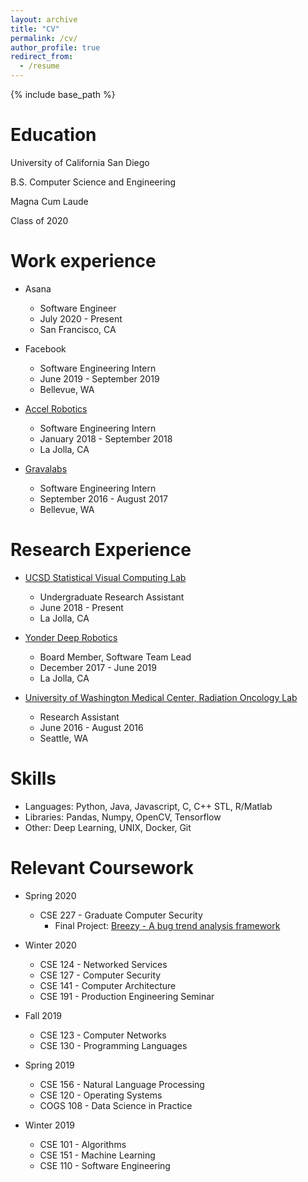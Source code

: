 ```yaml
---
layout: archive
title: "CV"
permalink: /cv/
author_profile: true
redirect_from:
  - /resume
---
```


{% include base_path %}

Education
======
University of California San Diego

B.S. Computer Science and Engineering

Magna Cum Laude

Class of 2020

Work experience
======
* Asana
  * Software Engineer
  * July 2020 - Present
  * San Francisco, CA

* Facebook
  * Software Engineering Intern
  * June 2019 - September 2019
  * Bellevue, WA

* [Accel Robotics](https://www.accelrobotics.com)
  * Software Engineering Intern
  * January 2018 - September 2018
  * La Jolla, CA
  
* [Gravalabs](https://www.medzii.com)
  * Software Engineering Intern
  * September 2016 - August 2017
  * Bellevue, WA

Research Experience
======
* [UCSD Statistical Visual Computing Lab](svcl.ucsd.edu)
  * Undergraduate Research Assistant
  * June 2018 - Present
  * La Jolla, CA

* [Yonder Deep Robotics](yonderdeep.org)
  * Board Member, Software Team Lead
  * December 2017 - June 2019
  * La Jolla, CA

* [University of Washington Medical Center, Radiation Oncology Lab](https://radiationoncology.uw.edu/)
  * Research Assistant
  * June 2016 - August 2016
  * Seattle, WA


Skills
======
* Languages: Python, Java, Javascript, C, C++ STL, R/Matlab
* Libraries: Pandas, Numpy, OpenCV, Tensorflow
* Other: Deep Learning, UNIX, Docker, Git

Relevant Coursework
======
* Spring 2020
  * CSE 227 - Graduate Computer Security
    * Final Project: [Breezy - A bug trend analysis framework ](http://arvindsaripalli.github.io/files/breezy.pdf)

* Winter 2020
  * CSE 124 - Networked Services
  * CSE 127 - Computer Security
  * CSE 141 - Computer Architecture
  * CSE 191 - Production Engineering Seminar

* Fall 2019
  * CSE 123 - Computer Networks
  * CSE 130 - Programming Languages

* Spring 2019
  * CSE 156 - Natural Language Processing
  * CSE 120 - Operating Systems
  * COGS 108 - Data Science in Practice

* Winter 2019
  * CSE 101 - Algorithms
  * CSE 151 - Machine Learning
  * CSE 110 - Software Engineering


[comment]: #
<!-- Publications
======
  <ul>{% for post in site.publications %}
    {% include archive-single-cv.html %}
  {% endfor %}</ul>
  
Talks
======
  <ul>{% for post in site.talks %}
    {% include archive-single-talk-cv.html %}
  {% endfor %}</ul>
  
Teaching
======
  <ul>{% for post in site.teaching %}
    {% include archive-single-cv.html %}
  {% endfor %}</ul> -->

